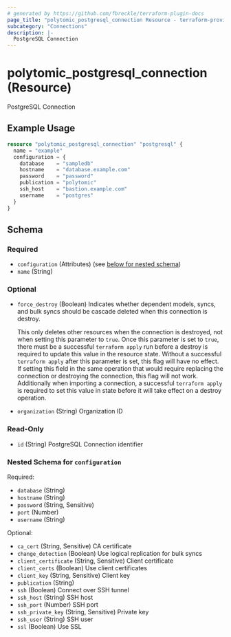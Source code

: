 ```yaml
---
# generated by https://github.com/fbreckle/terraform-plugin-docs
page_title: "polytomic_postgresql_connection Resource - terraform-provider-polytomic"
subcategory: "Connections"
description: |-
  PostgreSQL Connection
---
```


# polytomic_postgresql_connection (Resource)

PostgreSQL Connection

## Example Usage

```terraform
resource "polytomic_postgresql_connection" "postgresql" {
  name = "example"
  configuration = {
    database    = "sampledb"
    hostname    = "database.example.com"
    password    = "password"
    publication = "polytomic"
    ssh_host    = "bastion.example.com"
    username    = "postgres"
  }
}
```

<!-- schema generated by tfplugindocs -->
## Schema

### Required

- `configuration` (Attributes) (see [below for nested schema](#nestedatt--configuration))
- `name` (String)

### Optional

- `force_destroy` (Boolean) Indicates whether dependent models, syncs, and bulk syncs should be cascade
deleted when this connection is destroy.

  This only deletes other resources when the connection is destroyed, not when
setting this parameter to `true`. Once this parameter is set to `true`, there
must be a successful `terraform apply` run before a destroy is required to
update this value in the resource state. Without a successful `terraform apply`
after this parameter is set, this flag will have no effect. If setting this
field in the same operation that would require replacing the connection or
destroying the connection, this flag will not work. Additionally when importing
a connection, a successful `terraform apply` is required to set this value in
state before it will take effect on a destroy operation.
- `organization` (String) Organization ID

### Read-Only

- `id` (String) PostgreSQL Connection identifier

<a id="nestedatt--configuration"></a>
### Nested Schema for `configuration`

Required:

- `database` (String)
- `hostname` (String)
- `password` (String, Sensitive)
- `port` (Number)
- `username` (String)

Optional:

- `ca_cert` (String, Sensitive) CA certificate
- `change_detection` (Boolean) Use logical replication for bulk syncs
- `client_certificate` (String, Sensitive) Client certificate
- `client_certs` (Boolean) Use client certificates
- `client_key` (String, Sensitive) Client key
- `publication` (String)
- `ssh` (Boolean) Connect over SSH tunnel
- `ssh_host` (String) SSH host
- `ssh_port` (Number) SSH port
- `ssh_private_key` (String, Sensitive) Private key
- `ssh_user` (String) SSH user
- `ssl` (Boolean) Use SSL



